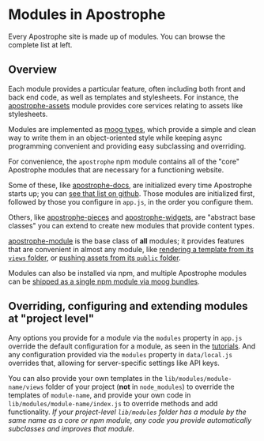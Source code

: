 # Modules in Apostrophe

Every Apostrophe site is made up of modules. You can browse the complete list at left.

## Overview

Each module provides a particular feature, often including both front and back end code, as well as templates and stylesheets. For instance, the [apostrophe-assets](apostrophe-assets/README.md) module provides core services relating to assets like stylesheets.

Modules are implemented as [moog types](../glossary.md#moog-type), which provide a simple and clean way to write them in an object-oriented style while keeping async programming convenient and providing easy subclassing and overriding.

For convenience, the `apostrophe` npm module contains all of the "core" Apostrophe modules that are necessary for a functioning website.

Some of these, like [apostrophe-docs](apostrophe-docs/README.md), are initialized every time Apostrophe starts up; you can [see that list on github](https://github.com/punkave/apostrophe/blob/master/defaults.js). Those modules are initialized first, followed by those you configure in `app.js`, in the order you configure them.

Others, like [apostrophe-pieces](apostrophe-pieces/README.md) and [apostrophe-widgets](apostrophe-widgets/README.md), are "abstract base classes" you can extend to create new modules that provide content types.

[apostrophe-module](apostrophe-module/README.md) is the base class of **all** modules; it provides features that are convenient in almost any module, like [rendering a template from its `views` folder](apostrophe-module/README.md#render), or [pushing assets from its `public` folder](apostrophe-module/README.md#push-asset).

Modules can also be installed via npm, and multiple Apostrophe modules can be [shipped as a single npm module via moog bundles](../more-modules.md).

## Overriding, configuring and extending modules at "project level"

Any options you provide for a module via the `modules` property in `app.js` override the default configuration for a module, as seen in the [tutorials](../tutorials/README.md). And any configuration provided via the `modules` property in `data/local.js` overrides that, allowing for server-specific settings like API keys.

You can also provide your own templates in the `lib/modules/module-name/views` folder of your project (**not** in `node_modules`) to override the templates of `module-name`, and provide your own code in `lib/modules/module-name/index.js` to override methods and add functionality. *If your project-level `lib/modules` folder has a module by the same name as a core or npm module, any code you provide automatically subclasses and improves that module.*

